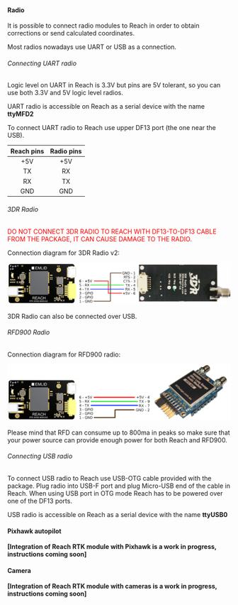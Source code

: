 #### Radio

It is possible to connect radio modules to Reach in order to obtain corrections or send calculated coordinates.

Most radios nowadays use UART or USB as a connection.

###### Connecting UART radio

Logic level on UART in Reach is 3.3V but pins are 5V tolerant, so you can use both 3.3V and 5V logic level radios.

UART radio is accessible on Reach as a serial device with the name **ttyMFD2**

To connect UART radio to Reach use upper DF13 port (the one near the USB).

| Reach pins | Radio pins |
|:----------:|:----------:|
|     +5V    |     +5V    |
|     TX     |     RX     |
|     RX     |     TX     |
|     GND    |     GND    |

###### 3DR Radio

<font color="red">DO NOT CONNECT 3DR RADIO TO REACH WITH DF13-TO-DF13 CABLE FROM THE PACKAGE, IT CAN CAUSE DAMAGE TO THE RADIO.</font>

Connection diagram for 3DR Radio v2:

![image](img/hardware-integration/reach-3dr-radio.png)

3DR Radio can also be connected over USB.

###### RFD900 Radio

Connection diagram for RFD900 radio:

![image](img/hardware-integration/reach-rfd900-radio.png)

Please mind that RFD can consume up to 800ma in peaks so make sure that your power source can provide enough power for both Reach and RFD900.

###### Connecting USB radio

To connect USB radio to Reach use USB-OTG cable provided with the package.
Plug radio into USB-F port and plug Micro-USB end of the cable in Reach.
When using USB port in OTG mode Reach has to be powered over one of the DF13 ports.

USB radio is accessible on Reach as a serial device with the name **ttyUSB0**

#### Pixhawk autopilot

**[Integration of Reach RTK module with Pixhawk is a work in progress, instructions coming soon]**

#### Camera

**[Integration of Reach RTK module with cameras is a work in progress, instructions coming soon]**
